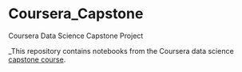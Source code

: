# Coursera_Capstone
Coursera Data Science Capstone Project

_This repository contains notebooks from the Coursera data science [capstone course](https://www.coursera.org/learn/applied-data-science-capstone/home/welcome).
